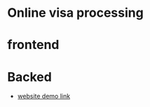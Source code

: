# Online visa processing
# frontend 
# Backed

- [website demo link](https://www.figma.com/design/FGTkszJJVpBQ6coQ5ulHKB/Relive-E-C--Copy---Copy-?m=auto&t=y7MqxZehlCLB62MT-1)